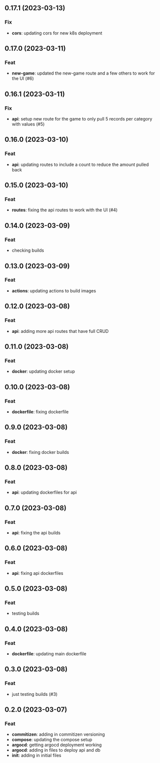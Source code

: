 ## 0.17.1 (2023-03-13)

### Fix

- **cors**: updating cors for new k8s deployment

## 0.17.0 (2023-03-11)

### Feat

- **new-game**: updated the new-game route and a few others to work for the UI (#6)

## 0.16.1 (2023-03-11)

### Fix

- **api**: setup new route for the game to only pull 5 records per category with values (#5)

## 0.16.0 (2023-03-10)

### Feat

- **api**: updating routes to include a count to reduce the amount pulled back

## 0.15.0 (2023-03-10)

### Feat

- **routes**: fixing the api routes to work with the UI (#4)

## 0.14.0 (2023-03-09)

### Feat

- checking builds

## 0.13.0 (2023-03-09)

### Feat

- **actions**: updating actions to build images

## 0.12.0 (2023-03-08)

### Feat

- **api**: adding more api routes that have full CRUD

## 0.11.0 (2023-03-08)

### Feat

- **docker**: updating docker setup

## 0.10.0 (2023-03-08)

### Feat

- **dockerfile**: fixing dockerfile

## 0.9.0 (2023-03-08)

### Feat

- **docker**: fixing docker builds

## 0.8.0 (2023-03-08)

### Feat

- **api**: updating dockerfiles for api

## 0.7.0 (2023-03-08)

### Feat

- **api**: fixing the api builds

## 0.6.0 (2023-03-08)

### Feat

- **api**: fixing api dockerfiles

## 0.5.0 (2023-03-08)

### Feat

- testing builds

## 0.4.0 (2023-03-08)

### Feat

- **dockerfile**: updating main dockerfile

## 0.3.0 (2023-03-08)

### Feat

- just testing builds (#3)

## 0.2.0 (2023-03-07)

### Feat

- **commitizen**: adding in commitizen versioning
- **compose**: updating the compose setup
- **argocd**: getting argocd deployment working
- **argocd**: adding in files to deploy api and db
- **init**: adding in initial files

